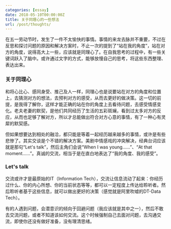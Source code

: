 ```yaml
---
categories: [essay]
date: 2018-05-10T00:00:00Z
title: 关于同理心的一些想法
url: /post/thoughts/
---
```


在五一劳动节时，发生了一件不太愉快的事情。事情的来龙去脉并不重要，不过在反思和探讨问题的原因和解决方案时，不止一次的提到了“站在我的角度”，站在对方的角度，说得高大上一些，应该就是同理心了。在自我思考的过程中，有一些关键词跃入了脑中。或许通过文字的方式，能够放慢自己的思考，将这些东西整理、表达出来。

<!--more-->

### 关于同理心

和将心比心、感同身受、推己及人一样，同理心也是说要站在对方的角度和位置上，去猜测对方的想法，去预判对方的感受，从而去更好的做决策。这一切的前提，是我得了解你，这样才能正确的站在你的角度上去看待问题，去感受情感变化。老夫老妻的默契，是他们共同经历了生活的五彩斑斓，看到过太多对方的反应，从而也足够了解对方，所以才总能做出符合对方心意的事情，有了一种心有灵犀的默契感。

但如果想要达到相处的融洽，都只能是等着一起经历越来越多的事情，或许是有些悲惨了。其实交谈是个不错的解决方案。美剧中情感戏的冲突解决，经典台词应该就是那句“Let's talk”，然后主角们会说“When I was young……”、“At that moment……”。真诚的交流，相当于是在直白地表达了“我的角度、我的感受”。

### Let's talk

交流或许才是最原始的IT（Information Tech），交流让信息流动了起来：你经历过什么、你的内心所想、你的当前状态等等，都可以一定程度上传达给聆听者。然后聆听者基于这些信息，就可以做出更好的决策（感觉就是阿里吹嘘的DT-Data Tech）。

有的人遇到问题，会潜意识的倾向于回避问题（我应该就是其中之一），然后不敢去交流问题，或者不知道该如何交流。这个时候强制自己去面对问题，去沟通交流，即使你还没有做好准备，没有理清思绪。
